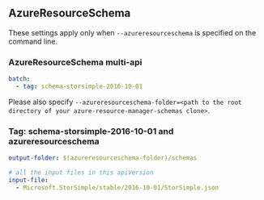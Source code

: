 ## AzureResourceSchema

These settings apply only when `--azureresourceschema` is specified on the command line.

### AzureResourceSchema multi-api

``` yaml $(azureresourceschema) && $(multiapi)
batch:
  - tag: schema-storsimple-2016-10-01

```

Please also specify `--azureresourceschema-folder=<path to the root directory of your azure-resource-manager-schemas clone>`.

### Tag: schema-storsimple-2016-10-01 and azureresourceschema

``` yaml $(tag) == 'schema-storsimple-2016-10-01' && $(azureresourceschema)
output-folder: $(azureresourceschema-folder)/schemas

# all the input files in this apiVersion
input-file:
  - Microsoft.StorSimple/stable/2016-10-01/StorSimple.json

```
